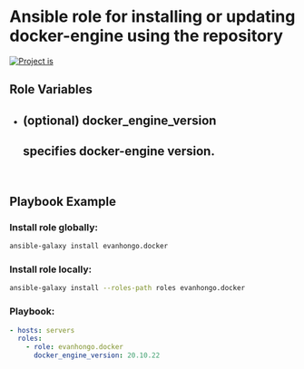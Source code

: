 # Ansible role for installing or updating docker-engine using the repository

[![Project is](https://img.shields.io/badge/Project%20is-fantastic-ff69b4.svg)](https://github.com/evanhongo/ansible-role-docker)

## Role Variables

- ## (optional) **docker_engine_version**
  ## specifies docker-engine version.

<br />

## Playbook Example

### Install role globally:

```sh
ansible-galaxy install evanhongo.docker
```

### Install role locally:

```sh
ansible-galaxy install --roles-path roles evanhongo.docker
```

### Playbook:

```yaml
- hosts: servers
  roles:
    - role: evanhongo.docker      
      docker_engine_version: 20.10.22
```